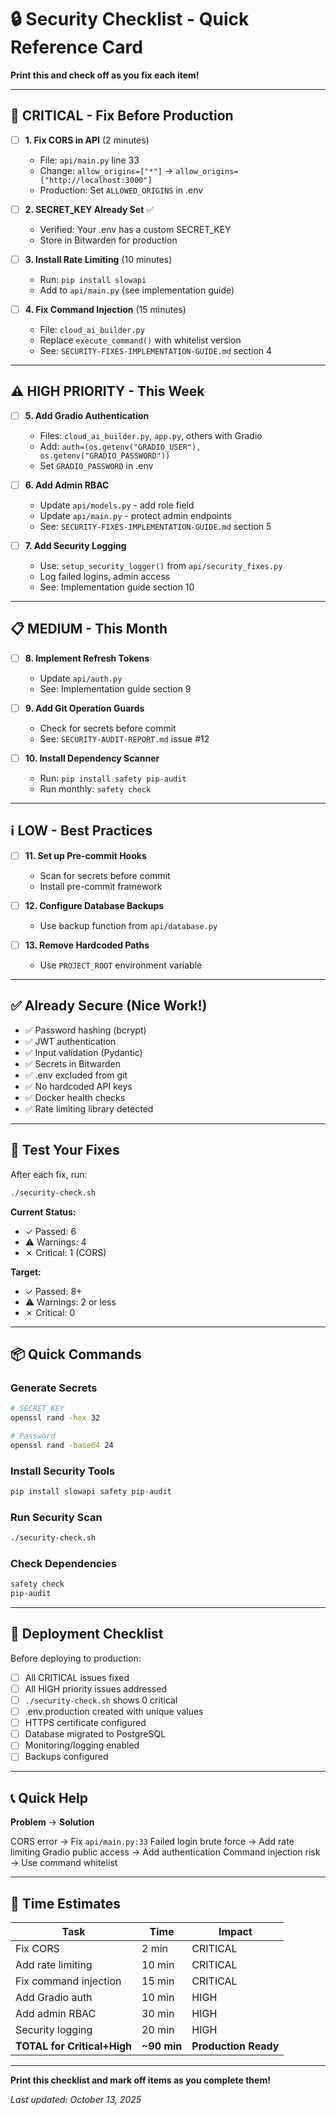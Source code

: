 # 🔒 Security Checklist - Quick Reference Card

**Print this and check off as you fix each item!**

---

## 🚨 CRITICAL - Fix Before Production

- [ ] **1. Fix CORS in API** (2 minutes)
  - File: `api/main.py` line 33
  - Change: `allow_origins=["*"]` → `allow_origins=["http://localhost:3000"]`
  - Production: Set `ALLOWED_ORIGINS` in .env

- [ ] **2. SECRET_KEY Already Set** ✅
  - Verified: Your .env has a custom SECRET_KEY
  - Store in Bitwarden for production

- [ ] **3. Install Rate Limiting** (10 minutes)
  - Run: `pip install slowapi`
  - Add to `api/main.py` (see implementation guide)

- [ ] **4. Fix Command Injection** (15 minutes)
  - File: `cloud_ai_builder.py`
  - Replace `execute_command()` with whitelist version
  - See: `SECURITY-FIXES-IMPLEMENTATION-GUIDE.md` section 4

---

## ⚠️ HIGH PRIORITY - This Week

- [ ] **5. Add Gradio Authentication**
  - Files: `cloud_ai_builder.py`, `app.py`, others with Gradio
  - Add: `auth=(os.getenv("GRADIO_USER"), os.getenv("GRADIO_PASSWORD"))`
  - Set `GRADIO_PASSWORD` in .env

- [ ] **6. Add Admin RBAC**
  - Update `api/models.py` - add role field
  - Update `api/main.py` - protect admin endpoints
  - See: `SECURITY-FIXES-IMPLEMENTATION-GUIDE.md` section 5

- [ ] **7. Add Security Logging**
  - Use: `setup_security_logger()` from `api/security_fixes.py`
  - Log failed logins, admin access
  - See: Implementation guide section 10

---

## 📋 MEDIUM - This Month

- [ ] **8. Implement Refresh Tokens**
  - Update `api/auth.py`
  - See: Implementation guide section 9

- [ ] **9. Add Git Operation Guards**
  - Check for secrets before commit
  - See: `SECURITY-AUDIT-REPORT.md` issue #12

- [ ] **10. Install Dependency Scanner**
  - Run: `pip install safety pip-audit`
  - Run monthly: `safety check`

---

## ℹ️ LOW - Best Practices

- [ ] **11. Set up Pre-commit Hooks**
  - Scan for secrets before commit
  - Install pre-commit framework

- [ ] **12. Configure Database Backups**
  - Use backup function from `api/database.py`

- [ ] **13. Remove Hardcoded Paths**
  - Use `PROJECT_ROOT` environment variable

---

## ✅ Already Secure (Nice Work!)

- ✅ Password hashing (bcrypt)
- ✅ JWT authentication
- ✅ Input validation (Pydantic)
- ✅ Secrets in Bitwarden
- ✅ .env excluded from git
- ✅ No hardcoded API keys
- ✅ Docker health checks
- ✅ Rate limiting library detected

---

## 🧪 Test Your Fixes

After each fix, run:
```bash
./security-check.sh
```

**Current Status:**
- ✓ Passed: 6
- ⚠ Warnings: 4
- ✗ Critical: 1 (CORS)

**Target:**
- ✓ Passed: 8+
- ⚠ Warnings: 2 or less
- ✗ Critical: 0

---

## 📦 Quick Commands

### Generate Secrets
```bash
# SECRET_KEY
openssl rand -hex 32

# Password
openssl rand -base64 24
```

### Install Security Tools
```bash
pip install slowapi safety pip-audit
```

### Run Security Scan
```bash
./security-check.sh
```

### Check Dependencies
```bash
safety check
pip-audit
```

---

## 🚀 Deployment Checklist

Before deploying to production:

- [ ] All CRITICAL issues fixed
- [ ] All HIGH priority issues addressed
- [ ] `./security-check.sh` shows 0 critical
- [ ] .env.production created with unique values
- [ ] HTTPS certificate configured
- [ ] Database migrated to PostgreSQL
- [ ] Monitoring/logging enabled
- [ ] Backups configured

---

## 📞 Quick Help

**Problem** → **Solution**

CORS error → Fix `api/main.py:33`
Failed login brute force → Add rate limiting
Gradio public access → Add authentication
Command injection risk → Use command whitelist

---

## 🎯 Time Estimates

| Task | Time | Impact |
|------|------|--------|
| Fix CORS | 2 min | CRITICAL |
| Add rate limiting | 10 min | CRITICAL |
| Fix command injection | 15 min | CRITICAL |
| Add Gradio auth | 10 min | HIGH |
| Add admin RBAC | 30 min | HIGH |
| Security logging | 20 min | HIGH |
| **TOTAL for Critical+High** | **~90 min** | **Production Ready** |

---

**Print this checklist and mark off items as you complete them!**

*Last updated: October 13, 2025*

